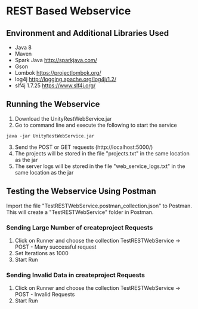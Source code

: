 # REST Based Webservice

## Environment and Additional Libraries Used
* Java 8
* Maven
* Spark Java http://sparkjava.com/
* Gson
* Lombok https://projectlombok.org/
* log4j http://logging.apache.org/log4j/1.2/
* slf4j 1.7.25 https://www.slf4j.org/

## Running the Webservice
1. Download the UnityRestWebService.jar
2. Go to command line and execute the following to start the service
```
java -jar UnityRestWebService.jar
```
3. Send the POST or GET requests (http://localhost:5000/)
4. The projects will be stored in the file "projects.txt" in the same location as the jar
5. The server logs will be stored in the file "web_service_logs.txt" in the same location as the jar

## Testing the Webservice Using Postman
Import the file "TestRESTWebService.postman_collection.json" to Postman. This will create a "TestRESTWebService" folder in Postman.
### Sending Large Number of createproject Requests
1. Click on Runner and choose the collection TestRESTWebService -> POST - Many successful request
2. Set Iterations as 1000
3. Start Run
### Sending Invalid Data in createproject Requests
1. Click on Runner and choose the collection TestRESTWebService -> POST - Invalid Requests
2. Start Run
